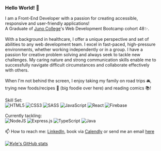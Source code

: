 ### Hello World! 👋

I am a Front-End Developer with a passion for creating accessible, responsive and user-friendly applications! 
<br>
A Graduate of [Juno College](https://junocollege.com/)'s Web Development Bootcamp cohort 48✨. 
<br></br>
With a background in healthcare, I offer a unique perspective and set of abilities to any web development team. I excel in fast-paced, high-pressure environments, whether working independently or in a group. I have a passion for creative problem solving and always seek to tackle new challenges. My caring nature and strong communication skills enable me to successfully navigate difficult circumstances and collaborate effectively with others.
<br></br>
When I'm not behind the screen, I enjoy taking my family on road trips 🚘, trying new foods/recipes 🍱 (big foodie over here) and reading comics 📚!
<br></br>
Skill Set: 
<br>
![HTML5](https://img.shields.io/badge/html5-%23E34F26.svg?style=for-the-badge&logo=html5&logoColor=white) ![CSS3](https://img.shields.io/badge/css3-%231572B6.svg?style=for-the-badge&logo=css3&logoColor=white) ![SASS](https://img.shields.io/badge/SASS-hotpink.svg?style=for-the-badge&logo=SASS&logoColor=white) ![JavaScript](https://img.shields.io/badge/javascript-%23323330.svg?style=for-the-badge&logo=javascript&logoColor=%23F7DF1E) ![React](https://img.shields.io/badge/react-%2320232a.svg?style=for-the-badge&logo=react&logoColor=%2361DAFB) ![Firebase](https://img.shields.io/badge/Firebase-039BE5?style=for-the-badge&logo=Firebase&logoColor=white)
<br></br>
Currently tackling:
<br>
![NodeJS](https://img.shields.io/badge/node.js-6DA55F?style=for-the-badge&logo=node.js&logoColor=white) ![Express.js](https://img.shields.io/badge/express.js-%23404d59.svg?style=for-the-badge&logo=express&logoColor=%2361DAFB) ![TypeScript](https://img.shields.io/badge/typescript-%23007ACC.svg?style=for-the-badge&logo=typescript&logoColor=white) ![Java](https://img.shields.io/badge/java-%23ED8B00.svg?style=for-the-badge&logo=openjdk&logoColor=white)
<br></br>
📫 How to reach me: [LinkedIn](https://www.linkedin.com/in/kyle-kh-lau/), book via [Calendly](https://calendly.com/kylelaudev) or send me an email [here](https://kylelau.dev/#contact)
<br></br>
[![Kyle's GitHub stats](https://github-readme-stats.vercel.app/api?username=KyleKHL)](https://github.com/anuraghazra/github-readme-stats)
